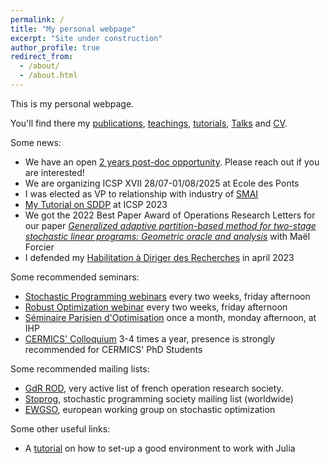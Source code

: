 ```yaml
---
permalink: /
title: "My personal webpage"
excerpt: "Site under construction"
author_profile: true
redirect_from: 
  - /about/
  - /about.html
---
```


This is my personal webpage.

You'll find there my [publications](https://leclere.github.io/publications/), [teachings](https://leclere.github.io/teaching/), [tutorials](https://leclere.github.io/tutorials/), [Talks](https://leclere.github.io/talks/) and [CV](https://leclere.github.io/cv/).

Some news:

- We have an open [2 years post-doc opportunity](https://cermics-lab.enpc.fr/cauchy-fellowship/). Please reach out if you are interested!
- We are organizing ICSP XVII 28/07-01/08/2025 at Ecole des Ponts
- I was elected as VP to relationship with industry of [SMAI](http://smai.emath.fr/)
- [My Tutorial on SDDP](https://leclere.github.io/talks/SDDP) at ICSP 2023 
- We got the 2022 Best Paper Award of Operations Research Letters for our paper [*Generalized adaptive partition-based method for two-stage stochastic linear programs: Geometric oracle and analysis*](https://leclere.github.io/publication/2021-GAPM) with Maël Forcier
- I defended my [Habilitation à Diriger des Recherches](https://leclere.github.io/files/hdr.pdf) in april 2023

Some recommended seminars:
- [Stochastic Programming webinars](https://sites.google.com/view/sps-seminar-series/home?authuser=0) every two weeks, friday afternoon
- [Robust Optimization webinar](https://sites.google.com/view/row-series/home) every two weeks, friday afternoon
- [Séminaire Parisien d'Optimisation](https://sites.google.com/site/spoihp/) once a month, monday afternoon, at IHP
-  [CERMICS' Colloquium](https://cermics-lab.enpc.fr/seminaires/colloquium-du-cermics/) 3-4 times a year, presence is strongly recommended for CERMICS' PhD Students

Some recommended mailing lists:
- [GdR ROD](http://gdrro.lip6.fr/?q=node/24), very active list of french operation research society. 
- [Stoprog](https://stoprog.org/mailman/listinfo/stoprog), stochastic programming society mailing list (worldwide)
- [EWGSO](https://www.mii.lt/ewgso/index.php?page,members.en), european working group on stochastic optimization


Some other useful links:
- A [tutorial](https://modernjuliaworkflows.github.io/) on how to set-up a good environment to work with Julia